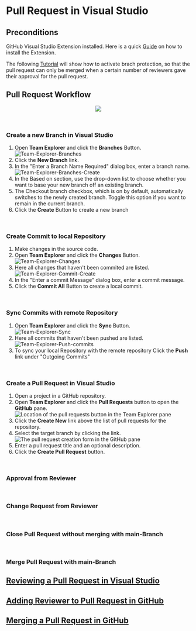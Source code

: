 # Pull Request in Visual Studio

## Preconditions

GitHub Visual Studio Extension installed. Here is a quick [Guide](https://github.com/github/VisualStudio/blob/master/docs/getting-started/installing-github-for-visual-studio.md) on how to install the Extension.

The following [Tutorial](https://github.blog/2018-03-23-require-multiple-reviewers/#:~:text=To%20require%20multiple%20reviewers%20for,pull%20request%20to%20that%20branch.) will show how to activate brach protection, so that the pull request can only be merged when a certain number of reviewers gave their approval for the pull request.

## Pull Request Workflow

<p align="center">
  <img src="Doc/PullRequest_Flowchart.drawio.png" />
</p>

<br>

### Create a new Branch in Visual Studio

1. Open **Team Explorer** and click the **Branches** Button.   
![Team-Explorer-Branches](Doc/Team-Explorer-Branches.png)
2. Click the **New Branch** link.
3. In the "Enter a Branch Name Required" dialog box, enter a branch name.   
![Team-Explorer-Branches-Create](Doc/Team-Explorer-Branches-Create.png)
4. In the Based on section, use the drop-down list to choose whether you want to base your new branch off an existing branch.
5. The Checkout branch checkbox, which is on by default, automatically switches to the newly created branch. Toggle this option if you want to remain in the current branch.
6. Click the **Create** Button to create a new branch

<br>

### Create Commit to local Repository

1. Make changes in the source code.
2. Open **Team Explorer** and click the **Changes** Button.   
![Team-Explorer-Changes](Doc/Team-Explorer-Changes.png)
3. Here all changes that haven't been commited are listed.   
![Team-Explorer-Commit-Create](Doc/Team-Explorer-Commit-Create.png)
4. In the "Enter a commit Message" dialog box, enter a commit message.   
5. Click the **Commit All** Button to create a local commit.   

<br>

### Sync Commits with remote Repository

1. Open **Team Explorer** and click the **Sync** Button.   
![Team-Explorer-Sync](Doc/Team-Explorer-Sync.png)
2. Here all commits that haven't been pushed are listed.
![Team-Explorer-Push-commits](Doc/Team-Explorer-Push-Commits.png)
3. To sync your local Repository with the remote repository Click the **Push** link under "Outgoing Commits"

<br>

### Create a Pull Request in Visual Studio

1. Open a project in a GitHub repository.
2. Open **Team Explorer** and click the **Pull Requests** button to open the **GitHub** pane.
![Location of the pull requests button in the Team Explorer pane](Doc/Team-Explorer-PullRequest.png)
3. Click the **Create New** link above the list of pull requests for the repository.
4. Select the target branch by clicking the link.
![The pull request creation form in the GitHub pane](Doc/Team-Explorer-PullRequest-Create.png)
5. Enter a pull request title and an optional description.
6. Click the **Create Pull Request** button.

<br>

### Approval from Reviewer

<br>

### Change Request from Reviewer

<br>

### Close Pull Request without merging with main-Branch

<br>

### Merge Pull Request with main-Branch

## [Reviewing a Pull Request in Visual Studio](https://github.com/github/VisualStudio/blob/master/docs/using/reviewing-a-pull-request-in-visual-studio.md)

## [Adding Reviewer to Pull Request in GitHub](https://docs.github.com/en/pull-requests/collaborating-with-pull-requests/proposing-changes-to-your-work-with-pull-requests/requesting-a-pull-request-review)

## [Merging a Pull Request in GitHub](https://docs.github.com/en/pull-requests/collaborating-with-pull-requests/incorporating-changes-from-a-pull-request/merging-a-pull-request)
